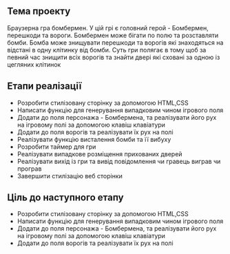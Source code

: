 <h2>Тема проекту</h1>
Браузерна гра бомбермен. У цій грі є головний герой - Бомбермен, перешкоди та вороги. Бомбермен може бігати по полю та розставляти бомби. Бомба може знищувати перешкоди та ворогів які знаходяться на відстані в одну клітинку від бомби. Суть гри полягає в тому щоб за певний час знищити всіх ворогів та знайти двері які сховані за одною із цегляних клітинок
<h2>Етапи реалізації</h1>
<ul>
    <li>Розробити стилізовану сторінку за допомогою HTML,CSS</li>
    <li>Написати функцію для генерування випадковим чином ігрового поля</li>
    <li>Додати до поля персонажа - Бомбермена, та реалізувати його рух на ігровому полі за допомогою клавіш клавіатури</li>
    <li>Додати до поля ворогів та реалізувати їх рух на полі</li>
    <li>Реалізувати функцію висталення бомби та її вибуху</li>
    <li>Розробити таймер для гри</li>
    <li>Реалізувати випадкове розміщення прихованих дверей</li>
    <li>Реалізувати вихід із гри та вивід повідомлення чи гравець виграв чи програв
    <li>Завершити стилізацію веб сторінки</li>
</ul>
<h2>Ціль до наступного етапу</h1>
<ul>
    <li>Розробити стилізовану сторінку за допомогою HTML,CSS</li>
    <li>Написати функцію для генерування випадковим чином ігрового поля</li>
    <li>Додати до поля персонажа - Бомбермена, та реалізувати його рух на ігровому полі за допомогою клавіш клавіатури</li>
    <li>Додати до поля ворогів та реалізувати їх рух на полі</li>
